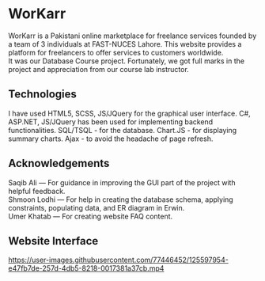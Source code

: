 # WorKarr

WorKarr is a Pakistani online marketplace for freelance services founded by a team of 3 individuals at FAST-NUCES Lahore. This website provides a platform for freelancers to offer services to customers worldwide.<br/>
It was our Database Course project. Fortunately, we got full marks in the project and appreciation from our course lab instructor.

## Technologies
I have used HTML5, SCSS, JS/JQuery for the graphical user interface. C#, ASP.NET, JS/JQuery has been used for implementing backend functionalities. SQL/TSQL - for the database. Chart.JS - for displaying summary charts. Ajax - to avoid the headache of page refresh.

## Acknowledgements
Saqib Ali  —  For guidance in improving the GUI part of the project with helpful feedback.<br/>
Shmoon Lodhi  —  For help in creating the database schema, applying constraints, populating data, and ER diagram in Erwin.<br/>
Umer Khatab  —  For creating website FAQ content.

## Website Interface

https://user-images.githubusercontent.com/77446452/125597954-e47fb7de-257d-4db5-8218-0017381a37cb.mp4


